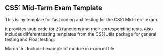 ## CS51 Mid-Term Exam Template

This is my template for fast coding and testing for the CS51 Mid-Term exam.

It provides stub code for 20 functions and their corresponding tests. Also
includes different testing templates from the CS51Utils package for general
testing and Float testing.

March 15 : Included example of module in exam.ml file.
